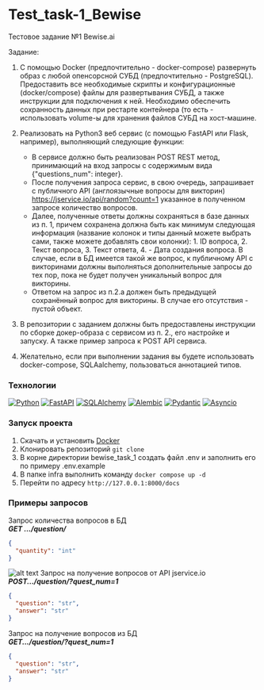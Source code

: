 # Test_task-1_Bewise
Тестовое задание №1 Bewise.ai


Задание:   
1. С помощью Docker (предпочтительно - docker-compose) развернуть образ с любой опенсорсной СУБД (предпочтительно - PostgreSQL). Предоставить все необходимые скрипты и конфигурационные (docker/compose) файлы для развертывания СУБД, а также инструкции для подключения к ней. Необходимо обеспечить сохранность данных при рестарте контейнера (то есть - использовать volume-ы для хранения файлов СУБД на хост-машине.  

2. Реализовать на Python3 веб сервис (с помощью FastAPI или Flask, например), выполняющий следующие функции:  
    - В сервисе должно быть реализован POST REST метод, принимающий на вход запросы с содержимым вида {"questions_num": integer}.
    - После получения запроса сервис, в свою очередь, запрашивает с публичного API (англоязычные вопросы для викторин) https://jservice.io/api/random?count=1 указанное в полученном запросе количество вопросов.
    - Далее, полученные ответы должны сохраняться в базе данных из п. 1, причем сохранена должна быть как минимум следующая информация (название колонок и типы данный можете выбрать сами, также можете добавлять свои колонки): 1. ID вопроса, 2. Текст вопроса, 3. Текст ответа, 4. - Дата создания вопроса. В случае, если в БД имеется такой же вопрос, к публичному API с викторинами должны выполняться дополнительные запросы до тех пор, пока не будет получен уникальный вопрос для викторины.
    - Ответом на запрос из п.2.a должен быть предыдущей сохранённый вопрос для викторины. В случае его отсутствия - пустой объект.
3. В репозитории с заданием должны быть предоставлены инструкции по сборке докер-образа с сервисом из п. 2., его настройке и запуску. А также пример запроса к POST API сервиса.
4. Желательно, если при выполнении задания вы будете использовать docker-compose, SQLAalchemy,  пользоваться аннотацией типов.

### Технологии
[![Python](https://img.shields.io/badge/-Python-464646?style=flat&logo=Python&logoColor=ffffff&color=043A6B)](https://www.python.org/)
[![FastAPI](https://img.shields.io/badge/-FastAPI-464646?style=flat&logo=FastAPI&logoColor=ffffff&color=043A6B)](https://fastapi.tiangolo.com/)
[![SQLAlchemy](https://img.shields.io/badge/-SQLAlchemy-464646?style=flat&logo=SQLAlchemy&logoColor=ffffff&color=043A6B)](https://pypi.org/project/SQLAlchemy/)
[![Alembic](https://img.shields.io/badge/-Alembic-464646?style=flat&logo=Alembic&logoColor=ffffff&color=043A6B)](https://pypi.org/project/alembic/)
[![Pydantic](https://img.shields.io/badge/-Pydantic-464646?style=flat&logo=Pydantic&logoColor=ffffff&color=043A6B)](https://pypi.org/project/pydantic/)
[![Asyncio](https://img.shields.io/badge/-Asyncio-464646?style=flat&logo=Asyncio&logoColor=ffffff&color=043A6B)](https://docs.python.org/3/library/asyncio.html)  

### Запуск проекта
1. Скачать и установить [Docker](https://docs.docker.com/get-docker/)
2. Клонировать репозиторий ```git clone ``` 
3. В корне директории bewise_task_1 создать файл .env и заполнить его по примеру .env.example
4. В папке infra выполнить команду ```docker compose up -d```
5. Перейти по адресу ```http://127.0.0.1:8000/docs```

### Примеры запросов

Запрос количества вопросов в БД  
_**GET .../question/**_
```JSON
{
  "quantity": "int"
}
```
![alt text](https://raw.githubusercontent.com/Hastred45/bewise_tast_1/f8ec7c9d36657da1364b4369f8ca541df315a35c/Screenshot_2.png)
Запрос на получение вопросов от API jservice.io  
_**POST.../question/?quest_num=1**_
```JSON
{
  "question": "str",
  "answer": "str"
}
```
Запрос на получение вопросов из БД  
_**GET.../question/?quest_num=1**_
```JSON
{
  "question": "str",
  "answer": "str"
}
```
